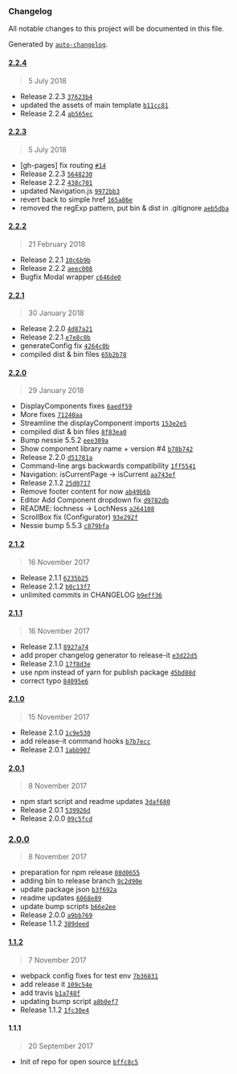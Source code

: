 ### Changelog
All notable changes to this project will be documented in this file.

Generated by [`auto-changelog`](https://github.com/CookPete/auto-changelog).

#### [2.2.4](https://github.com/sociomantic-tsunami/lochness/compare/2.2.3...2.2.4)
> 5 July 2018
- Release 2.2.3 [`37623b4`](https://github.com/sociomantic-tsunami/lochness/commit/37623b45f131ff903a785e8b1b29401faf680738)
- updated the assets of main template [`b11cc81`](https://github.com/sociomantic-tsunami/lochness/commit/b11cc81f6275d6f5fe654f0199216fb04dd688fb)
- Release 2.2.4 [`ab565ec`](https://github.com/sociomantic-tsunami/lochness/commit/ab565ec02641f2614b7a6934533a420e4fdd2152)

#### [2.2.3](https://github.com/sociomantic-tsunami/lochness/compare/2.2.2...2.2.3)
> 5 July 2018
- [gh-pages] fix routing [`#14`](https://github.com/sociomantic-tsunami/lochness/pull/14)
- Release 2.2.3 [`5648230`](https://github.com/sociomantic-tsunami/lochness/commit/5648230ae8da464381920acc76f93afa5de3d24f)
- Release 2.2.2 [`438c701`](https://github.com/sociomantic-tsunami/lochness/commit/438c70100cbd3cd57fa71dd9c47cb1cfb140d423)
- updated Navigation.js [`9972bb3`](https://github.com/sociomantic-tsunami/lochness/commit/9972bb34979147c728657316c9a83007f83ada34)
- revert back to simple href [`165a86e`](https://github.com/sociomantic-tsunami/lochness/commit/165a86e89af090f3cdc93c4f7012f305441ee904)
- removed the regExp pattern, put bin &amp; dist in .gitignore [`aeb5dba`](https://github.com/sociomantic-tsunami/lochness/commit/aeb5dba4bedd275e1df87bc9d0f1870926fe88a8)

#### [2.2.2](https://github.com/sociomantic-tsunami/lochness/compare/2.2.1...2.2.2)
> 21 February 2018
- Release 2.2.1 [`10c6b9b`](https://github.com/sociomantic-tsunami/lochness/commit/10c6b9bffcf427fce8a6518e3b53faa5ed3dea81)
- Release 2.2.2 [`aeec008`](https://github.com/sociomantic-tsunami/lochness/commit/aeec008a6fac10748f3be589a0160044f25b574a)
- Bugfix Modal wrapper [`c646de0`](https://github.com/sociomantic-tsunami/lochness/commit/c646de08b2ce2d96205e1eadded41b4e1ea1d85b)

#### [2.2.1](https://github.com/sociomantic-tsunami/lochness/compare/2.2.0...2.2.1)
> 30 January 2018
- Release 2.2.0 [`4d87a21`](https://github.com/sociomantic-tsunami/lochness/commit/4d87a21b643e6005a22c535fe017c49d7489494c)
- Release 2.2.1 [`e7e8c0b`](https://github.com/sociomantic-tsunami/lochness/commit/e7e8c0ba1bc9dee7d4a68c3da1a09274a78a17bb)
- generateConfig fix [`4264c0b`](https://github.com/sociomantic-tsunami/lochness/commit/4264c0bb1923344fc9336a5e4e31da477d45a051)
- compiled dist &amp; bin files [`65b2b78`](https://github.com/sociomantic-tsunami/lochness/commit/65b2b78b07bff636ad1b622ee63b5c19c656b1c3)

#### [2.2.0](https://github.com/sociomantic-tsunami/lochness/compare/2.1.2...2.2.0)
> 29 January 2018
- DisplayComponents fixes [`6aedf59`](https://github.com/sociomantic-tsunami/lochness/commit/6aedf5999a15941f38c5b421ae25c8afd7728301)
- More fixes [`71240aa`](https://github.com/sociomantic-tsunami/lochness/commit/71240aa87fe669810ecdd54d411c405943ec1f3f)
- Streamline the displayComponent imports [`153e2e5`](https://github.com/sociomantic-tsunami/lochness/commit/153e2e5d596834e33c34e7a1e814bb6975f01002)
- compiled dist &amp; bin files [`8f83ea0`](https://github.com/sociomantic-tsunami/lochness/commit/8f83ea0d258e3fdf6325340c05c28e908da27e64)
- Bump nessie 5.5.2 [`eee309a`](https://github.com/sociomantic-tsunami/lochness/commit/eee309a6e869d916be11b649e42c477aa4ac4e9e)
- Show component library name + version #4 [`b78b742`](https://github.com/sociomantic-tsunami/lochness/commit/b78b74244576e346737195538dfa1606fdac6228)
- Release 2.2.0 [`d51781a`](https://github.com/sociomantic-tsunami/lochness/commit/d51781ac1e7acb246edca376051be10952892929)
- Command-line args backwards compatibility [`1ff5541`](https://github.com/sociomantic-tsunami/lochness/commit/1ff5541cef81c15abf3fc2b9c873ad52e9b933c1)
- Navigation: isCurrentPage -&gt; isCurrent [`aa743ef`](https://github.com/sociomantic-tsunami/lochness/commit/aa743ef8f6f2200aa26954b9f90736f2f971f6b6)
- Release 2.1.2 [`25d0717`](https://github.com/sociomantic-tsunami/lochness/commit/25d0717149f919ab7185480a5fb3bccc3f7ce8d6)
- Remove footer content for now [`ab49b6b`](https://github.com/sociomantic-tsunami/lochness/commit/ab49b6b8f8e8611624ec730bb406164044d7fddd)
- Editor Add Component dropdown fix [`d9782db`](https://github.com/sociomantic-tsunami/lochness/commit/d9782db2f9631eebc340af0fe0c682b56017f636)
- README: lochness -&gt; LochNess [`a264108`](https://github.com/sociomantic-tsunami/lochness/commit/a264108eb28e257d7fc9e93ff16e08c1f747f1f7)
- ScrollBox fix (Configurator) [`93e292f`](https://github.com/sociomantic-tsunami/lochness/commit/93e292f4d7bc764693a8bd8216e1739fcad30ae3)
- Nessie bump 5.5.3 [`c879bfa`](https://github.com/sociomantic-tsunami/lochness/commit/c879bfadbc48d1885075bc5ee2b75f70936a117a)

#### [2.1.2](https://github.com/sociomantic-tsunami/lochness/compare/2.1.1...2.1.2)
> 16 November 2017
- Release 2.1.1 [`6235b25`](https://github.com/sociomantic-tsunami/lochness/commit/6235b2523542085666b3210ae9010dbf36b88563)
- Release 2.1.2 [`b0c13f7`](https://github.com/sociomantic-tsunami/lochness/commit/b0c13f7ae160bd1a1429aa23906c3edc859ddb44)
- unlimited commits in CHANGELOG [`b9eff36`](https://github.com/sociomantic-tsunami/lochness/commit/b9eff362b764af4c97ae06655a4b5e479dc8757d)

#### [2.1.1](https://github.com/sociomantic-tsunami/lochness/compare/2.1.0...2.1.1)
> 16 November 2017
- Release 2.1.1 [`8927a74`](https://github.com/sociomantic-tsunami/lochness/commit/8927a74a7ec61fab54263d15b9c177eebe3e1f02)
- add proper changelog generator to release-it [`e3d22d5`](https://github.com/sociomantic-tsunami/lochness/commit/e3d22d5ca7ddef817dc868b0a327f7b31100f66f)
- Release 2.1.0 [`17f8d3e`](https://github.com/sociomantic-tsunami/lochness/commit/17f8d3ed3c8b046051d6561aa1cdb0183265ab71)
- use npm instead of yarn for publish package [`45bd88d`](https://github.com/sociomantic-tsunami/lochness/commit/45bd88d31966fffe8b75dd9d8c73f4bfa8d81aa1)
- correct typo [`84095e6`](https://github.com/sociomantic-tsunami/lochness/commit/84095e6c62a09e72db1c7d7c90566b523b6d937f)

#### [2.1.0](https://github.com/sociomantic-tsunami/lochness/compare/2.0.1...2.1.0)
> 15 November 2017
- Release 2.1.0 [`1c9e530`](https://github.com/sociomantic-tsunami/lochness/commit/1c9e530dcec502fca4c3dc1ff8a0bf04533c4d11)
- add release-it command hooks [`b7b7ecc`](https://github.com/sociomantic-tsunami/lochness/commit/b7b7eccf32e0c81e838c06e5f24cd777d316f1aa)
- Release 2.0.1 [`1abb907`](https://github.com/sociomantic-tsunami/lochness/commit/1abb90792c94b2d21d6585b248972d80d17d3dc0)

#### [2.0.1](https://github.com/sociomantic-tsunami/lochness/compare/2.0.0...2.0.1)
> 8 November 2017
- npm start script and readme updates [`3daf680`](https://github.com/sociomantic-tsunami/lochness/commit/3daf68055d9ff43b4f619e87ba4da9e4e615c113)
- Release 2.0.1 [`539926d`](https://github.com/sociomantic-tsunami/lochness/commit/539926d68d3910cff4dffb0b65a5390b1e25e327)
- Release 2.0.0 [`89c5fcd`](https://github.com/sociomantic-tsunami/lochness/commit/89c5fcda0bedc0869dec47b68323d606b6d1f925)

### [2.0.0](https://github.com/sociomantic-tsunami/lochness/compare/1.1.2...2.0.0)
> 8 November 2017
- preparation for npm release [`08d0655`](https://github.com/sociomantic-tsunami/lochness/commit/08d0655f3d1f88cbacd522e3534b8a28c7f68007)
- adding bin to release branch [`9c2d90e`](https://github.com/sociomantic-tsunami/lochness/commit/9c2d90e18de86f68560b1406a6911e2587ce2720)
- update package json [`b3f692a`](https://github.com/sociomantic-tsunami/lochness/commit/b3f692abb07dbbdfc6767dfadd5486ba7653c256)
- readme updates [`6068e89`](https://github.com/sociomantic-tsunami/lochness/commit/6068e894ce3e338010ad2fdc34406977bb6a09d5)
- update bump scripts [`b66e2ee`](https://github.com/sociomantic-tsunami/lochness/commit/b66e2ee1f7833389b206fa165fe8c73c8ec413e3)
- Release 2.0.0 [`a9bb769`](https://github.com/sociomantic-tsunami/lochness/commit/a9bb76990d5d687c4edfb214820899b03cbb205b)
- Release 1.1.2 [`389deed`](https://github.com/sociomantic-tsunami/lochness/commit/389deed52006de4c954f6b55bb014b2fdcf42f1e)

#### [1.1.2](https://github.com/sociomantic-tsunami/lochness/compare/1.1.1...1.1.2)
> 7 November 2017
- webpack config fixes for test env [`7b36831`](https://github.com/sociomantic-tsunami/lochness/commit/7b36831976dec0a833ad99c7d773ebef3387c8a8)
- add release it [`109c54e`](https://github.com/sociomantic-tsunami/lochness/commit/109c54e326a25693ec03ea5df38231b80eb14ff0)
- add travis [`b1a748f`](https://github.com/sociomantic-tsunami/lochness/commit/b1a748f4a2673d3c2ab6ae481440d2dae79c4392)
- updating bump script [`a8b0ef7`](https://github.com/sociomantic-tsunami/lochness/commit/a8b0ef789c135042fe8b8537a72804b13b087ec6)
- Release 1.1.2 [`1fc30e4`](https://github.com/sociomantic-tsunami/lochness/commit/1fc30e4371cf203245286a3373be82cb4dd74509)

#### 1.1.1
> 20 September 2017
- Init of repo for open source [`bffc8c5`](https://github.com/sociomantic-tsunami/lochness/commit/bffc8c5a5d25d018d0554857712a049c36ab3fee)

